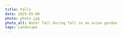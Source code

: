 ```yaml
---
title: Falls
date: 2025-05-09
photo: photo.jpg
photo_alt: Water fall during fall in an asian garden
tags: Landscape
---
```


